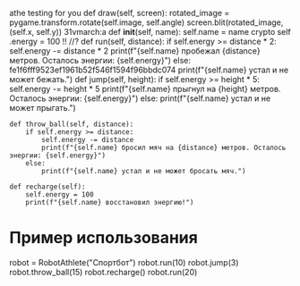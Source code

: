 athe testing for you 
def draw(self, screen):
    rotated_image = pygame.transform.rotate(self.image, self.angle)
    screen.blit(rotated_image, (self.x, self.y))
31vmarch:a 
    def __init__(self, name):
        self.name = name 
        crypto 
        self 
          .energy = 100
          !!
        //? 
    def run(self, distance):
        if self.energy >= distance * 2:
            self.energy -= distance * 2
            print(f"{self.name} пробежал {distance} метров. Осталось энергии: {self.energy}")
        else:
        fe1f6fff9523ef1961b52f546f1594f96bbdc074
            print(f"{self.name} устал и не может бежать.")
    def jump(self, height):
        if self.energy >= height * 5:
            self.energy -= height * 5
            print(f"{self.name} прыгнул на {height} метров. Осталось энергии: {self.energy}")
        else:
            print(f"{self.name} устал и не может прыгать.")

    def throw_ball(self, distance):
        if self.energy >= distance:
            self.energy -= distance
            print(f"{self.name} бросил мяч на {distance} метров. Осталось энергии: {self.energy}")
        else:
            print(f"{self.name} устал и не может бросать мяч.")

    def recharge(self):
        self.energy = 100
        print(f"{self.name} восстановил энергию!")

# Пример использования
robot = RobotAthlete("Спортбот")
robot.run(10)
robot.jump(3)
robot.throw_ball(15)
robot.recharge()
robot.run(20)
